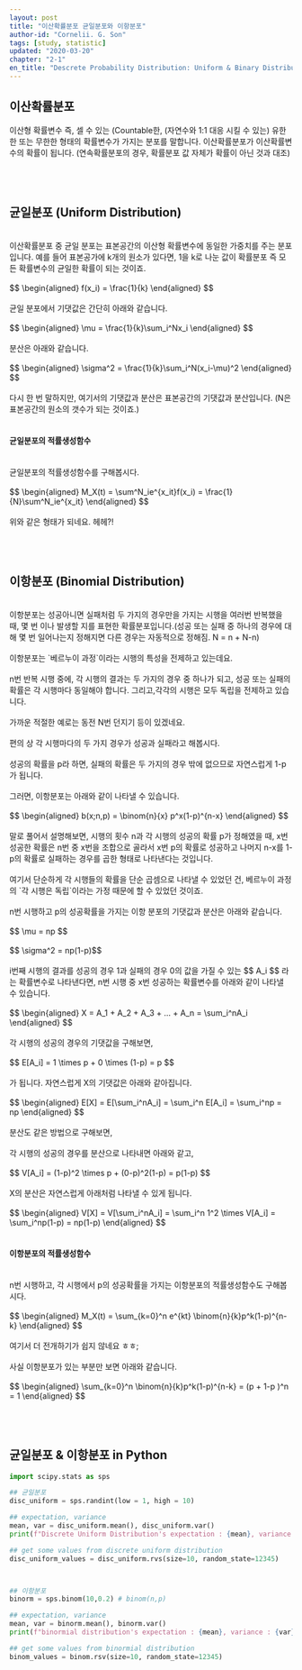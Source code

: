 ```yaml
---
layout: post
title: "이산확률분포 균일분포와 이항분포"
author-id: "Cornelii. G. Son"
tags: [study, statistic]
updated: "2020-03-20"
chapter: "2-1"
en_title: "Descrete Probability Distribution: Uniform & Binary Distribution"
---
```


## 이산확률분포
이산형 확률변수 즉, 셀 수 있는 (Countable한, (자연수와 1:1 대응 시킬 수 있는) 유한한 또는 무한한 형태의 확률변수가 가지는 분포를 말합니다. 이산확률분포가 이산확률변수의 확률이 됩니다.
(연속확률분포의 경우, 확률분포 값 자체가 확률이 아닌 것과 대조)
<br/><br/>
<br/><br/>

## 균일분포 (Uniform Distribution)
<br/>
이산확률분포 중 균일 분포는 표본공간의 이산형 확률변수에 동일한 가중치를 주는 분포입니다. 
예를 들어 표본공가에 k개의 원소가 있다면, 1을 k로 나눈 값이 확률분포 즉 모든 확률변수의 균일한 확률이 되는 것이죠.
<br/><br/>
$$ \begin{aligned} f(x_i) = \frac{1}{k} \end{aligned} $$
<br/><br/>
균일 분포에서 기댓값은 간단히 아래와 같습니다.
<br/><br/>
$$ \begin{aligned} \mu = \frac{1}{k}\sum_i^Nx_i \end{aligned} $$
<br/><br/>
분산은 아래와 같습니다.
<br/><br/>
$$ \begin{aligned} \sigma^2 = \frac{1}{k}\sum_i^N(x_i-\mu)^2 \end{aligned} $$
<br/><br/>
다시 한 번 말하지만, 여기서의 기댓값과 분산은 표본공간의 기댓값과 분산입니다. (N은 표본공간의 원소의 갯수가 되는 것이죠.)
<br/><br/>

#### 균일분포의 적률생성함수
<br/>
균일분포의 적률생성함수를 구해봅시다.
<br/><br/>
$$ \begin{aligned} M_X(t) = \sum^N_ie^{x_it}f(x_i) = \frac{1}{N}\sum^N_ie^{x_it} \end{aligned} $$
<br/><br/>
위와 같은 형태가 되네요. 헤헤?!
<br/><br/>
<br/><br/>

## 이항분포 (Binomial Distribution)
<br/>
이항분포는 성공아니면 실패처럼 두 가지의 경우만을 가지는 시행을 여러번 반복했을 때, 몇 번 이나 발생할 지를 표현한 확률분포입니다.(성공 또는 실패 중 하나의 경우에 대해 몇 번 일어나는지 정해지면 다른 경우는 자동적으로 정해짐. N = n + N-n)
<br/><br/>
이항분포는 `베르누이 과정`이라는 시행의 특성을 전제하고 있는데요.
<br/><br/>
n번 반복 시행 중에, 각 시행의 결과는 두 가지의 경우 중 하나가 되고, 성공 또는 실패의 확률은 각 시행마다 동일해야 합니다. 그리고,각각의 시행은 모두 독립을 전제하고 있습니다.
<br/><br/>
가까운 적절한 예로는 동전 N번 던지기 등이 있겠네요.
<br/><br/>
편의 상 각 시행마다의 두 가지 경우가 성공과 실패라고 해봅시다.
<br/><br/>
성공의 확률을 p라 하면, 실패의 확률은 두 가지의 경우 밖에 없으므로 자연스럽게 1-p가 됩니다.
<br/><br/>
그러면, 이항분포는 아래와 같이 나타낼 수 있습니다.
<br/><br/>
$$ \begin{aligned} b(x;n,p) = \binom{n}{x} p^x(1-p)^{n-x} \end{aligned} $$
<br/><br/>
말로 풀어서 설명해보면, 시행의 횟수 n과 각 시행의 성공의 확률 p가 정해였을 때, x번 성공한 확률은 n번 중 x번을 조합으로 골라서 x번 p의 확률로 성공하고 나머지 n-x를 1-p의 확률로 실패하는 경우를 곱한 형태로 나타낸다는 것입니다.
<br/><br/>
여기서 단순하게 각 시행들의 확률을 단순 곱셈으로 나타낼 수 있었던 건, 베르누이 과정의 `각 시행은 독립`이라는 가정 때문에 할 수 있었던 것이죠.
<br/><br/>
n번 시행하고 p의 성공확률을 가지는 이항 분포의 기댓값과 분산은 아래와 같습니다.
<br/><br/>
$$ \mu = np $$
<br/><br/>
$$ \sigma^2 = np(1-p)$$
<br/><br/>
i번째 시행의 결과를 성공의 경우 1과 실패의 경우 0의 값을 가질 수 있는 
$$ A_i $$
라는 확률변수로 나타낸다면, n번 시행 중 x번 성공하는 확률변수를 아래와 같이 나타낼 수 있습니다.
<br/><br/>
$$ \begin{aligned} X = A_1 + A_2 + A_3 + ... + A_n = \sum_i^nA_i \end{aligned} $$
<br/><br/>
각 시행의 성공의 경우의 기댓값을 구해보면, 
<br/><br/>
$$ E[A_i] = 1 \times p + 0 \times (1-p) = p $$
<br/><br/>
가 됩니다. 자연스럽게 X의 기댓값은 아래와 같아집니다.
<br/><br/>
$$ \begin{aligned} E[X] = E[\sum_i^nA_i] = \sum_i^n E[A_i] = \sum_i^np = np \end{aligned} $$
<br/><br/>
분산도 같은 방법으로 구해보면,
<br/><br/>
각 시행의 성공의 경우를 분산으로 나타내면 아래와 같고,
<br/><br/>
$$ V[A_i] = (1-p)^2 \times p + (0-p)^2(1-p) = p(1-p) $$
<br/><br/>
X의 분산은 자연스럽게 아래처럼 나타낼 수 있게 됩니다.
<br/><br/>
$$ \begin{aligned} V[X] = V[\sum_i^nA_i] = \sum_i^n 1^2 \times V[A_i] = \sum_i^np(1-p) = np(1-p) \end{aligned} $$
<br/><br/>

#### 이항분포의 적률생성함수
<br/>
n번 시행하고, 각 시행에서 p의 성공확률을 가지는 이항분포의 적률생성함수도 구해봅시다.
<br/><br/>
$$ \begin{aligned} M_X(t) = \sum_{k=0}^n e^{kt} \binom{n}{k}p^k(1-p)^{n-k} \end{aligned} $$
<br/><br/>
여기서 더 전개하기가 쉽지 않네요 ㅎㅎ;
<br/><br/>
사실 이항분포가 있는 부분만 보면 아래와 같습니다.
<br/><br/>
$$ \begin{aligned} \sum_{k=0}^n \binom{n}{k}p^k(1-p)^{n-k} = (p + 1-p )^n  = 1 \end{aligned} $$
<br/><br/>
<br/><br/>

## 균일분포 & 이항분포 in Python

```python
import scipy.stats as sps

## 균일분포
disc_uniform = sps.randint(low = 1, high = 10)

## expectation, variance
mean, var = disc_uniform.mean(), disc_uniform.var()
print(f"Discrete Uniform Distribution's expectation : {mean}, variance : {var}")

## get some values from discrete uniform distribution
disc_uniform_values = disc_uniform.rvs(size=10, random_state=12345)



## 이항분포
binorm = sps.binom(10,0.2) # binom(n,p)

## expectation, variance
mean, var = binorm.mean(), binorm.var()
print(f"binormial distribution's expectation : {mean}, variance : {var}")

## get some values from binormial distribution
binom_values = binom.rsv(size=10, random_state=12345)

```
